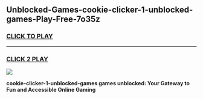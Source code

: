 
## Unblocked-Games-cookie-clicker-1-unblocked-games-Play-Free-7o35z
<h3>
<a href="https://premium76.site?title=cookie-clicker-1-unblocked-games&ref=10A">CLICK TO PLAY</a></h3>
<hr>

<h3>
<a href="https://premium76.site?title=cookie-clicker-1-unblocked-games&ref=10A">CLICK 2 PLAY</a>
  
</h3>

<a href="https://premium76.site?title=cookie-clicker-1-unblocked-games&ref=10A"><img src="https://clearcache.store/games.png"></a>


**cookie-clicker-1-unblocked-games games unblocked: Your Gateway to Fun and Accessible Online Gaming**
